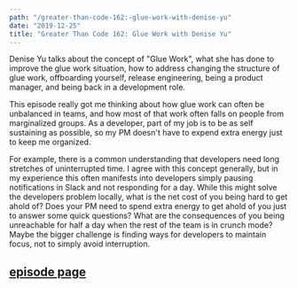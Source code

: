 ```yaml
---
path: "/greater-than-code-162:-glue-work-with-denise-yu"
date: "2019-12-25"
title: "Greater Than Code 162: Glue Work with Denise Yu"
---
```


Denise Yu talks about the concept of "Glue Work", what she has done to improve the glue work situation, how to address changing the structure of glue work, offboarding yourself, release engineering, being a product manager, and being back in a development role.

This episode really got me thinking about how glue work can often be unbalanced in teams, and how most of that work often falls on people from marginalized groups. As a developer, part of my job is to be as self sustaining as possible, so my PM doesn't have to expend extra energy just to keep me organized.

For example, there is a common understanding that developers need long stretches of uninterrupted time. I agree with this concept generally, but in my experience this often manifests into developers simply pausing notifications in Slack and not responding for a day. While this might solve the developers problem locally, what is the net cost of you being hard to get ahold of? Does your PM need to spend extra energy to get ahold of you just to answer some quick questions? What are the consequences of you being unreachable for half a day when the rest of the team is in crunch mode? Maybe the bigger challenge is finding ways for developers to maintain focus, not to simply avoid interruption.

## [episode page](https://www.greaterthancode.com/glue-work)